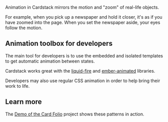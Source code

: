 Animation in Cardstack mirrors the motion and "zoom" of real-life objects.

For example, when you pick up a newspaper and hold it closer, it's as if you have zoomed into the page. When you set the newspaper aside, your eyes follow the motion.

## Animation toolbox for developers

The main tool for developers is to use the embedded and isolated templates
to get automatic animation between states.

Cardstack works great with the [liquid-fire](https://ember-animation.github.io/liquid-fire/) and [ember-animated](https://ember-animation.github.io/ember-animated/) libraries.

Developers may also use regular CSS animation in order to help bring their work to life.

## Learn more

The [Demo of the Card Folio](https://www.youtube.com/watch?v=aFVkEZIRvKw&feature=youtu.be) project shows these patterns in action.
